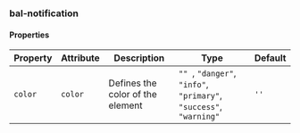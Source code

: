 ### bal-notification


#### Properties

| Property | Attribute | Description                      | Type                                                                        | Default |
| -------- | --------- | -------------------------------- | --------------------------------------------------------------------------- | ------- |
| `color`  | `color`   | Defines the color of the element | `"" `, ` "danger" `, ` "info" `, ` "primary" `, ` "success" `, ` "warning"` | `''`    |

